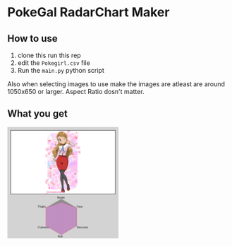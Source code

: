 # PokeGal RadarChart Maker

## How to use
 
1. clone this run this rep
2. edit the `Pokegirl.csv` file
3. Run the `main.py` python script

Also  when selecting images to use make the images are atleast are around 1050x650 or larger. Aspect Ratio dosn't matter. 

## What you get

<img id="girl" width="50%" src="charts/46_Serena.png">
